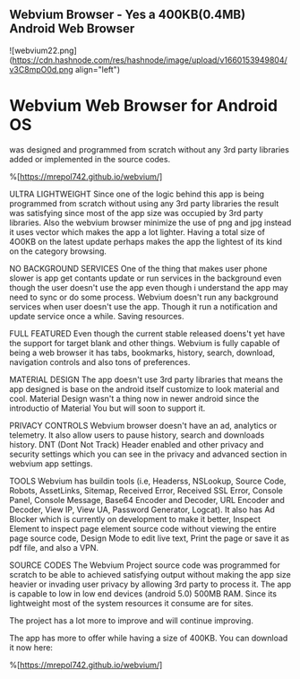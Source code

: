 ## Webvium Browser - Yes a 400KB(0.4MB) Android Web Browser


![webvium22.png](https://cdn.hashnode.com/res/hashnode/image/upload/v1660153949804/v3C8mpO0d.png align="left")
# Webvium Web Browser for Android OS
was designed and programmed from scratch without any 3rd party libraries added or implemented in the source codes.

%[https://mrepol742.github.io/webvium/]

ULTRA LIGHTWEIGHT
Since one of the logic behind this app is being programmed from scratch without using any 3rd party libraries the result was satisfying since most of the app size was occupied by 3rd party libraries. Also the webvium browser minimize the use of png and jpg instead it uses vector which makes the app a lot lighter. Having a total size of 4O0KB on the latest update perhaps makes the app the lightest of its kind on the category browsing.

NO BACKGROUND SERVICES
One of the thing that makes user phone slower is app get contants update or run services in the background even though the user doesn't use the app even though i understand the app may need to sync or do some process. Webvium doesn't run any background services when user doesn't use the app. Though it run a notification and update service once a while. Saving resources.

FULL FEATURED
Even though the current stable released doens't yet have the support for target blank and other things. Webvium is fully capable of being a web browser it has tabs, bookmarks, history, search, download, navigation controls and also tons of preferences.

MATERIAL DESIGN
The app doesn't use 3rd party libraries that means the app designed is base on the android itself customize to look material and cool. Material Design wasn't a thing now in newer android since the introductio of Material You but will soon to support it.

PRIVACY CONTROLS
Webvium browser doesn't have an ad, analytics or telemetry. It also allow users to pause history, search and downloads history. DNT (Dont Not Track) Header enabled and other privacy and security settings which you can see in the privacy and advanced section in webvium app settings.

TOOLS
Webvium has buildin tools (i.e, Headerss, NSLookup, Source Code, Robots, AssetLinks, Sitemap, Received Error, Received SSL Error, Console Panel, Console Message, Base64 Encoder and Decoder, URL Encoder and Decoder, View IP, View UA, Password Generator, Logcat). It also has Ad Blocker which is currently on development to make it better, Inspect Element to inspect page element source code without viewing the entire page source code, Design Mode to edit live text, Print the page or save it as pdf file, and also a VPN.

SOURCE CODES
The Webvium Project source code was programmed for scratch to be able to achieved satisfying output without making the app size heavier or invading user privacy by allowing 3rd party to process it. The app is capable to low in low end devices (android 5.0) 500MB RAM. Since its lightweight most of the system resources it consume are for sites.

The project has a lot more to improve and will continue improving.

The app has more to offer while having a size of 400KB. You can download it now here:

%[https://mrepol742.github.io/webvium/]